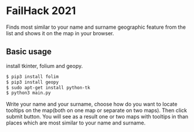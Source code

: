 # FailHack 2021
Finds most similar to your name and surname geographic feature from the list and shows it on the map in your browser.
## Basic usage
install tkinter, folium and geopy.
```sh
$ pip3 install folim
$ pip3 install geopy
$ sudo apt-get install python-tk
$ python3 main.py
```
Write your name and your surname, choose how do you want to locate tooltips on the map(both on one map or separate on two maps).
Then click submit button.
You will see as a result one or two maps with tooltips in than places which are most similar to your name and surname. 

